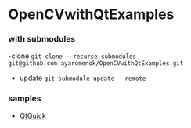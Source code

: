 # OpenCVwithQtExamples

### with submodules
 -clone
`git clone --recurse-submodules git@github.com:ayaromenok/OpenCVwithQtExamples.git`
 - update
`git submodule update --remote`

### samples
- [QtQuick](https://github.com/ayaromenok/OpenCVwithQtExamples/tree/master/stubQtQuick)
